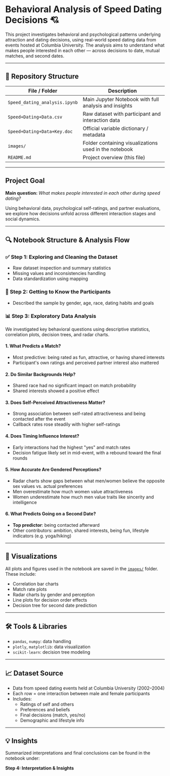 # Behavioral Analysis of Speed Dating Decisions 💘

This project investigates behavioral and psychological patterns underlying attraction and dating decisions, using real-world speed dating data from events hosted at Columbia University. The analysis aims to understand what makes people interested in each other — across decisions to date, mutual matches, and second dates.

---

## 📂 Repository Structure

| File / Folder                   | Description                                               |
|--------------------------------|-----------------------------------------------------------|
| `Speed_dating_analysis.ipynb`  | Main Jupyter Notebook with full analysis and insights     |
| `Speed+Dating+Data.csv`        | Raw dataset with participant and interaction data     |
| `Speed+Dating+Data+Key.doc`    | Official variable dictionary / metadata                   |
| `images/`                      | Folder containing visualizations used in the notebook     |
| `README.md`                    | Project overview (this file)                              |

---

## Project Goal

**Main question:** _What makes people interested in each other during speed dating?_

Using behavioral data, psychological self-ratings, and partner evaluations, we explore how decisions unfold across different interaction stages and social dynamics.

---

## 🔍 Notebook Structure & Analysis Flow

### ✅ Step 1: Exploring and Cleaning the Dataset
- Raw dataset inspection and summary statistics
- Missing values and inconsistencies handling
- Data standardization using mapping

### 👥 Step 2: Getting to Know the Participants
- Described the sample by gender, age, race, dating habits and goals

### 📊 Step 3: Exploratory Data Analysis
We investigated key behavioral questions using descriptive statistics, correlation plots, decision trees, and radar charts.

#### 1. What Predicts a Match?
- Most predictive: being rated as fun, attractive, or having shared interests
- Participant's own ratings and perceived partner interest also mattered

#### 2. Do Similar Backgrounds Help?
- Shared race had no significant impact on match probability
- Shared interests showed a positive effect

#### 3. Does Self-Perceived Attractiveness Matter?
- Strong association between self-rated attractiveness and being contacted after the event
- Callback rates rose steadily with higher self-ratings

#### 4. Does Timing Influence Interest?
- Early interactions had the highest "yes" and match rates
- Decision fatigue likely set in mid-event, with a rebound toward the final rounds

#### 5. How Accurate Are Gendered Perceptions?
- Radar charts show gaps between what men/women believe the opposite sex values vs. actual preferences
- Men overestimate how much women value attractiveness
- Women underestimate how much men value traits like sincerity and intelligence

#### 6. What Predicts Going on a Second Date?
- **Top predictor**: being contacted afterward
- Other contributors: ambition, shared interests, being fun, lifestyle indicators (e.g. yoga/hiking)

---

## 📁 Visualizations

All plots and figures used in the notebook are saved in the [`images/`](images/) folder. These include:

- Correlation bar charts
- Match rate plots
- Radar charts by gender and perception
- Line plots for decision order effects
- Decision tree for second date prediction

---

## 🛠️ Tools & Libraries

- `pandas`, `numpy`: data handling
- `plotly`, `matplotlib`: data visualization
- `scikit-learn`: decision tree modeling

---

## 📈 Dataset Source

- Data from speed dating events held at Columbia University (2002–2004)
- Each row = one interaction between male and female participants
- Includes:
  - Ratings of self and others
  - Preferences and beliefs
  - Final decisions (match, yes/no)
  - Demographic and lifestyle info

---

## 💡 Insights

Summarized interpretations and final conclusions can be found in the notebook under:

**Step 4: Interpretation & Insights**


